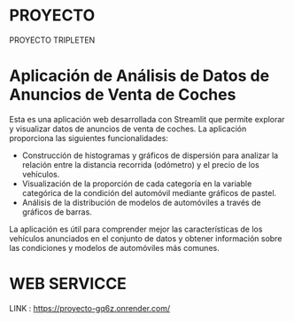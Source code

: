 # PROYECTO
PROYECTO TRIPLETEN
# Aplicación de Análisis de Datos de Anuncios de Venta de Coches

Esta es una aplicación web desarrollada con Streamlit que permite explorar y visualizar datos de anuncios de venta de coches. La aplicación proporciona las siguientes funcionalidades:

- Construcción de histogramas y gráficos de dispersión para analizar la relación entre la distancia recorrida (odómetro) y el precio de los vehículos.
- Visualización de la proporción de cada categoría en la variable categórica de la condición del automóvil mediante gráficos de pastel.
- Análisis de la distribución de modelos de automóviles a través de gráficos de barras.

La aplicación es útil para comprender mejor las características de los vehículos anunciados en el conjunto de datos y obtener información sobre las condiciones y modelos de automóviles más comunes.

# WEB SERVICCE
LINK : https://proyecto-gq6z.onrender.com/